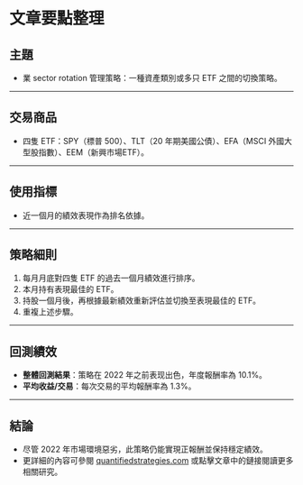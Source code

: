 # 文章要點整理

## 主題  
- 業 sector rotation 管理策略：一種資產類別或多只 ETF 之間的切換策略。

---

## 交易商品  
- 四隻 ETF：SPY（標普 500）、TLT（20 年期美國公債）、EFA（MSCI 外國大型股指數）、EEM（新興市場ETF）。  

---

## 使用指標  
- 近一個月的績效表現作為排名依據。

---

## 策略細則  
1. 每月月底對四隻 ETF 的過去一個月績效進行排序。  
2. 本月持有表現最佳的 ETF。  
3. 持股一個月後，再根據最新績效重新評估並切換至表現最佳的 ETF。  
4. 重複上述步驟。

---

## 回測績效  
- **整體回測結果**：策略在 2022 年之前表现出色，年度報酬率為 10.1%。  
- **平均收益/交易**：每次交易的平均報酬率為 1.3%。  

---

## 結論  
- 尽管 2022 年市場環境惡劣，此策略仍能實現正報酬並保持穩定績效。  
- 更詳細的內容可參閱 [quantifiedstrategies.com](https://quantifiedstrategies.com) 或點擊文章中的鏈接閱讀更多相關研究。
